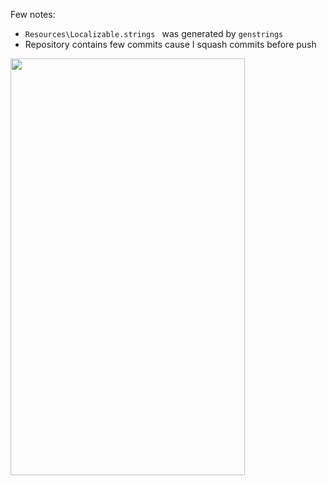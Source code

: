 Few notes:
- ```Resources\Localizable.strings ``` was generated by  ```genstrings ```
- Repository contains few commits cause I squash commits before push

<img src="https://media4.giphy.com/media/IrBeEsbS0vc2Flwxj3/giphy.gif" width="375" height="667" />
